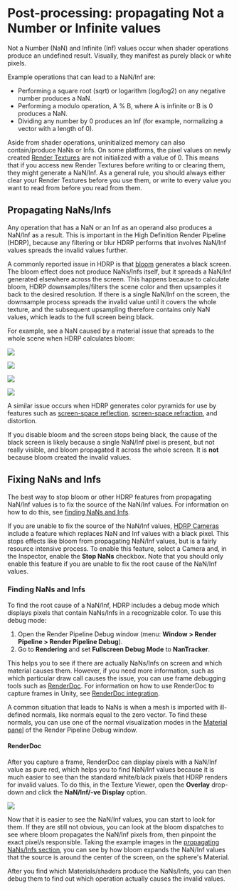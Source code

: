 # **Post-processing: propagating Not a Number or Infinite values**

Not a Number (NaN) and Infinite (Inf) values occur when shader operations produce an undefined result. Visually, they manifest as purely black or white pixels.

Example operations that can lead to a NaN/Inf are:

- Performing a square root (sqrt) or logarithm (log/log2) on any negative number produces a NaN.
- Performing a modulo operation, A % B, where A is infinite or B is 0 produces a NaN.
- Dividing any number by 0 produces an Inf (for example, normalizing a vector with a length of 0).

Aside from shader operations, uninitialized memory can also contain/produce NaNs or Infs. On some platforms, the pixel values on newly created [Render Textures](https://docs.unity3d.com/Manual/class-RenderTexture.html) are not initialized with a value of 0. This means that if you access new Render Textures before writing to or clearing them, they might generate a NaN/Inf. As a general rule, you should always either clear your Render Textures before you use them, or write to every value you want to read from before you read from them.

## Propagating NaNs/Infs

Any operation that has a NaN or an Inf as an operand also produces a NaN/Inf as a result. This is important in the High Definition Render Pipeline (HDRP), because any filtering or blur HDRP performs that involves NaN/Inf values spreads the invalid values further.

A commonly reported issue in HDRP is that [bloom](Post-Processing-Bloom.md) generates a black screen. The bloom effect does not produce NaNs/Infs itself, but it spreads a NaN/Inf generated elsewhere across the screen. This happens because to calculate bloom, HDRP downsamples/filters the scene color and then upsamples it back to the desired resolution. If there is a single NaN/Inf on the screen, the downsample process spreads the invalid value until it covers the whole texture, and the subsequent upsampling therefore contains only NaN values, which leads to the full screen being black.

For example, see a NaN caused by a material issue that spreads to the whole scene when HDRP calculates bloom:

![](Images/Post-processingPropagatingNaNsExample1.png)

![](Images/Post-processingPropagatingNaNsExample2.png)

![](Images/Post-processingPropagatingNaNsExample3.png)

![](Images/Post-processingPropagatingNaNsExample4.png)

A similar issue occurs when HDRP generates color pyramids for use by features such as [screen-space reflection](Override-Screen-Space-Reflection.md), [screen-space refraction](Override-Screen-Space-Refraction.md), and distortion.

If you disable bloom and the screen stops being black, the cause of the black screen is likely because a single NaN/Inf pixel is present, but not really visible, and bloom propagated it across the whole screen. It is **not** because bloom created the invalid values.

## Fixing NaNs and Infs

The best way to stop bloom or other HDRP features from propagating NaN/Inf values is to fix the source of the NaN/Inf values. For information on how to do this, see [finding NaNs and Infs](#finding-nans-and-infs).

If you are unable to fix the source of the NaN/Inf values, [HDRP Cameras](HDRP-Camera.md) include a feature which replaces NaN and Inf values with a black pixel. This stops effects like bloom from propagating NaN/Inf values, but is a fairly resource intensive process. To enable this feature, select a Camera and, in the Inspector, enable the **Stop NaNs** checkbox. Note that you should only enable this feature if you are unable to fix the root cause of the NaN/Inf values.

### Finding NaNs and Infs

To find the root cause of a NaN/Inf, HDRP includes a debug mode which displays pixels that contain NaNs/Infs in a recognizable color. To use this debug mode:

1. Open the Render Pipeline Debug window (menu: **Window > Render Pipeline > Render Pipeline Debug**).
2. Go to **Rendering** and set **Fullscreen Debug Mode** to **NanTracker**.

This helps you to see if there are actually NaNs/Infs on screen and which material causes them. However, if you need more information, such as which particular draw call causes the issue, you can use frame debugging tools such as [RenderDoc](https://renderdoc.org/). For information on how to use RenderDoc to capture frames in Unity, see [RenderDoc integration](https://docs.unity3d.com/Manual/RenderDocIntegration.html).

A common situation that leads to NaNs is when a mesh is imported with ill-defined normals, like normals equal to the zero vector.
To find these normals, you can use one of the normal visualization modes in the [Material panel](Render-Pipeline-Debug-Window.md#material-panel) of the Render Pipeline Debug window.

#### RenderDoc

After you capture a frame, RenderDoc can display pixels with a NaN/Inf value as pure red, which helps you to find NaN/Inf values because it is much easier to see than the standard white/black pixels that HDRP renders for invalid values. To do this, in the Texture Viewer, open the **Overlay** drop-down and click the **NaN/Inf/-ve Display** option.

![](Images/Post-processingPropagatingNaNsRenderDoc.png)


Now that it is easier to see the NaN/Inf values, you can start to look for them. If they are still not obvious, you can look at the bloom dispatches to see where bloom propagates the NaN/Inf pixels from, then pinpoint the exact pixel/s responsible. Taking the example images in the [propagating NaNs/Infs section](#propagating-nans/infs), you can see by how bloom expands the NaN/Inf values that the source is around the center of the screen, on the sphere's Material.

After you find which Materials/shaders produce the NaNs/Infs, you can then debug them to find out which operation actually causes the invalid values.
